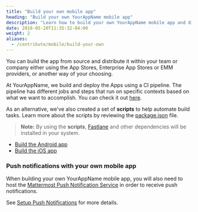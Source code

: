 ```yaml
---
title: "Build your own mobile app"
heading: "Build your own YourAppName mobile app"
description: "Learn how to build your own YourAppName mobile app and distribute it within your team."
date: 2018-05-20T11:35:32-04:00
weight: 2
aliases:
  - /contribute/mobile/build-your-own
---
```


You can build the app from source and distribute it within your team or company either using the App Stores, Enterprise App Stores or EMM providers, or another way of your choosing.

At YourAppName, we build and deploy the Apps using a CI pipeline. The pipeline has different jobs and steps that run on specific contexts based on what we want to accomplish. You can check it out [here](https://github.com/mattermost/mattermost-mobile/blob/main/.github/workflows).

As an alternative, we've also created a set of **scripts** to help automate build tasks. Learn more about the scripts by reviewing the [package.json](https://github.com/mattermost/mattermost-mobile/blob/master/package.json) file.

> **Note:**
> By using the **scripts**, [Fastlane](https://docs.fastlane.tools/#choose-your-installation-method) and other dependencies will be installed in your system.

- [Build the Android app](/contribute/more-info/mobile/build-your-own/android)
- [Build the iOS app](/contribute/more-info/mobile/build-your-own/ios)

### Push notifications with your own mobile app

When building your own YourAppName mobile app, you will also need to host the [Mattermost Push Notification Service](https://github.com/mattermost/mattermost-push-proxy) in order to receive push notifications.

See [Setup Push Notifications](/contribute/more-info/mobile/push-notifications) for more details.
